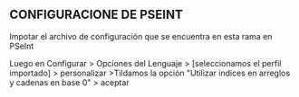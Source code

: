 ## CONFIGURACIONE DE PSEINT
Impotar el archivo de configuración que se encuentra en esta rama en PSeInt

Luego en Configurar > Opciones del Lenguaje > [seleccionamos el perfil importado] > personalizar >Tildamos la opción "Utilizar indices en arreglos y cadenas en base 0" > aceptar
